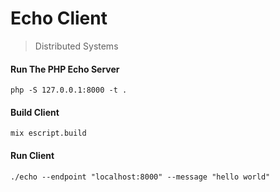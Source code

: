 # Echo Client
> Distributed Systems

#### Run The PHP Echo Server
`php -S 127.0.0.1:8000 -t .`



#### Build Client
`mix escript.build`

#### Run Client
`./echo --endpoint "localhost:8000" --message "hello world"`
